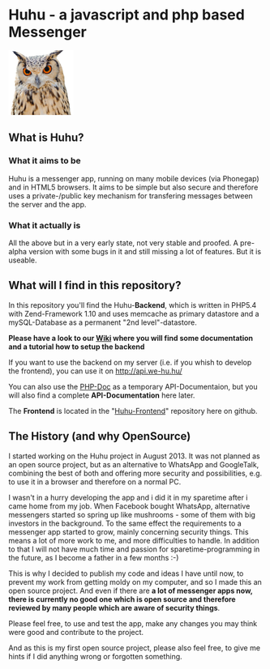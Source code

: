 # Huhu - a javascript and php based Messenger

![image](https://raw.githubusercontent.com/JanST123/Huhu_Frontend/master/icons/icon.png)

## What is Huhu?

### What it aims to be

Huhu is a messenger app, running on many mobile devices (via Phonegap) and in HTML5 browsers. It aims to be simple but also secure
and therefore uses a private-/public key mechanism for transfering messages between the server and the app.

### What it actually is

All the above but in a very early state, not very stable and proofed. A pre-alpha version with some bugs in it and still missing a lot of features. But it is useable.


## What will I find in this repository?

In this repository you'll find the Huhu-**Backend**, which is written in PHP5.4 with Zend-Framework 1.10 and uses memcache as primary datastore and a 
mySQL-Database as a permanent "2nd level"-datastore.

**Please have a look to our [Wiki](https://github.com/JanST123/Huhu/wiki) where you will find some documentation and a tutorial how to setup the backend**

If you want to use the backend on my server (i.e. if you whish to develop the frontend), you can use it on http://api.we-hu.hu/

You can also use the [PHP-Doc](https://api.we-hu.hu/docs/index.html) as a temporary API-Documentaion, but you will also find a complete **API-Documentation** here later.

The **Frontend** is located in the "[Huhu-Frontend](https://github.com/JanST123/Huhu_Frontend)" repository here on github.


## The History (and why OpenSource)

I started working on the Huhu project in August 2013. It was not planned as an open source project, but as an alternative to WhatsApp and GoogleTalk, combining the best of both and offering more security and possibilities, e.g. to use it in a browser and therefore on a normal PC.

I wasn't in a hurry developing the app and i did it in my sparetime after i came home from my job.
When Facebook bought WhatsApp, alternative messengers started so spring up like mushrooms - some of them with big investors in the background. To the same effect the requirements to a messenger app started to grow, mainly concerning security things.
This means a lot of more work to me, and more difficulties to handle. In addition to that I will not have much time and passion for sparetime-programming in the future, as I become a father in a few months :-)

This is why I decided to publish my code and ideas I have until now, to prevent my work from getting moldy on my computer, and so I made this an open source project. And even if there are **a lot of messenger apps now, there is currently no good one which is open source and therefore reviewed by many people which are aware of security things**.


Please feel free, to use and test the app, make any changes you may think were good and contribute to the project.

And as this is my first open source project, please also feel free, to give me hints if I did anything wrong or forgotten something.

